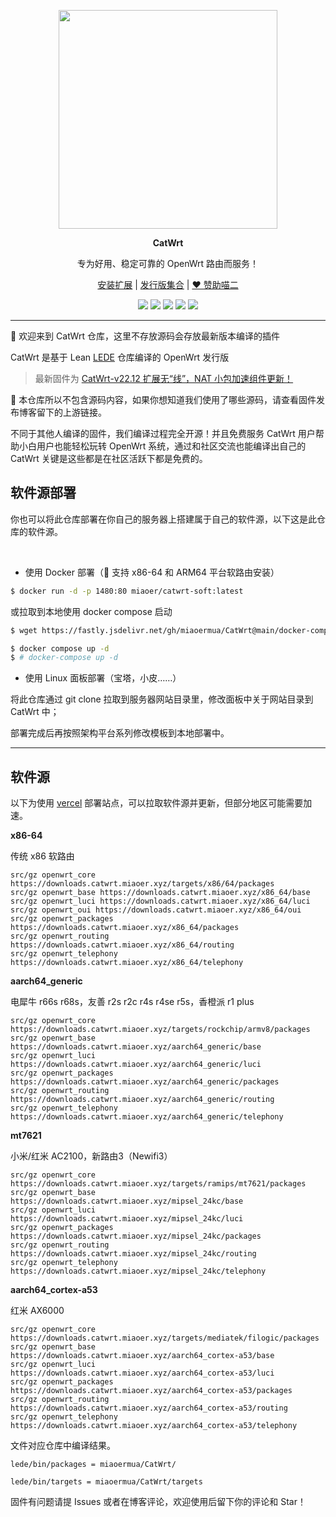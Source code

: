 <p align="center">
<img width="350" src="https://fastly.jsdelivr.net/gh/miaoermua/CatCDN@main/images/CatWrt logo.jpg">
</p>

<p align="center">
<b>CatWrt</b>
</p>

<div align="center">

专为好用、稳定可靠的 OpenWrt 路由而服务！

[安装扩展](https://www.miaoer.xyz/posts/network/catwrt-expand) | [发行版集合](https://www.miaoer.xyz/posts/network/catwrt) | [❤️ 赞助喵二](https://www.miaoer.xyz/sponsor)

[![](https://img.shields.io/badge/blog-@CatWrt.svg)](https://www.miaoer.xyz/network/catwrt)
[![](https://img.shields.io/github/v/release/miaoermua/CatWrt)](https://github.com/miaoermua/CatWrt/releases)
[![](https://img.shields.io/docker/stars/miaoer/catwrt-soft)](https://hub.docker.com/r/miaoer/catwrt-soft)
[![](https://img.shields.io/docker/image-size/miaoer/catwrt-soft)](https://hub.docker.com/r/miaoer/catwrt-soft)
[![](https://img.shields.io/github/last-commit/tensorflow/tensorflow.svg)](https://github.com/miaoermua/CatWrt/commits/main)

</div>

***

🎯 欢迎来到 CatWrt 仓库，这里不存放源码会存放最新版本编译的插件

CatWrt 是基于 Lean [LEDE](https://github.com/coolsnowwolf/lede) 仓库编译的 OpenWrt 发行版

> 最新固件为 [CatWrt-v22.12 扩展无“线”，NAT 小包加速组件更新！](https://www.miaoer.xyz/posts/network/catwrt-v22.12)


🧲 本仓库所以不包含源码内容，如果你想知道我们使用了哪些源码，请查看固件发布博客留下的上游链接。

不同于其他人编译的固件，我们编译过程完全开源！并且免费服务 CatWrt 用户帮助小白用户也能轻松玩转 OpenWrt 系统，通过和社区交流也能编译出自己的 CatWrt 关键是这些都是在社区活跃下都是免费的。

## 软件源部署

你也可以将此仓库部署在你自己的服务器上搭建属于自己的软件源，以下这是此仓库的软件源。

<br>

- 使用 Docker 部署（🚀 支持 x86-64 和 ARM64 平台软路由安装）

```bash
$ docker run -d -p 1480:80 miaoer/catwrt-soft:latest
```

或拉取到本地使用 docker compose 启动

```bash
$ wget https://fastly.jsdelivr.net/gh/miaoermua/CatWrt@main/docker-compose.yml

$ docker compose up -d  
$ # docker-compose up -d
```

- 使用 Linux 面板部署（宝塔，小皮……）

将此仓库通过 git clone 拉取到服务器网站目录里，修改面板中关于网站目录到 CatWrt 中；

部署完成后再按照架构平台系列修改模板到本地部署中。

***
## 软件源

以下为使用 [vercel](https://vercel.com) 部署站点，可以拉取软件源并更新，但部分地区可能需要加速。

**x86-64**

传统 x86 软路由

```mirrors
src/gz openwrt_core https://downloads.catwrt.miaoer.xyz/targets/x86/64/packages
src/gz openwrt_base https://downloads.catwrt.miaoer.xyz/x86_64/base
src/gz openwrt_luci https://downloads.catwrt.miaoer.xyz/x86_64/luci
src/gz openwrt_oui https://downloads.catwrt.miaoer.xyz/x86_64/oui
src/gz openwrt_packages https://downloads.catwrt.miaoer.xyz/x86_64/packages
src/gz openwrt_routing https://downloads.catwrt.miaoer.xyz/x86_64/routing
src/gz openwrt_telephony https://downloads.catwrt.miaoer.xyz/x86_64/telephony
```

**aarch64_generic**

电犀牛 r66s r68s，友善 r2s r2c r4s r4se r5s，香橙派 r1 plus

```mirrors
src/gz openwrt_core https://downloads.catwrt.miaoer.xyz/targets/rockchip/armv8/packages
src/gz openwrt_base https://downloads.catwrt.miaoer.xyz/aarch64_generic/base
src/gz openwrt_luci https://downloads.catwrt.miaoer.xyz/aarch64_generic/luci
src/gz openwrt_packages https://downloads.catwrt.miaoer.xyz/aarch64_generic/packages
src/gz openwrt_routing https://downloads.catwrt.miaoer.xyz/aarch64_generic/routing
src/gz openwrt_telephony https://downloads.catwrt.miaoer.xyz/aarch64_generic/telephony
```

**mt7621**

小米/红米 AC2100，新路由3（Newifi3）

```mirrors
src/gz openwrt_core https://downloads.catwrt.miaoer.xyz/targets/ramips/mt7621/packages
src/gz openwrt_base https://downloads.catwrt.miaoer.xyz/mipsel_24kc/base
src/gz openwrt_luci https://downloads.catwrt.miaoer.xyz/mipsel_24kc/luci
src/gz openwrt_packages https://downloads.catwrt.miaoer.xyz/mipsel_24kc/packages
src/gz openwrt_routing https://downloads.catwrt.miaoer.xyz/mipsel_24kc/routing
src/gz openwrt_telephony https://downloads.catwrt.miaoer.xyz/mipsel_24kc/telephony
```

**aarch64_cortex-a53**

红米 AX6000

```mirrors
src/gz openwrt_core https://downloads.catwrt.miaoer.xyz/targets/mediatek/filogic/packages
src/gz openwrt_base https://downloads.catwrt.miaoer.xyz/aarch64_cortex-a53/base
src/gz openwrt_luci https://downloads.catwrt.miaoer.xyz/aarch64_cortex-a53/luci
src/gz openwrt_packages https://downloads.catwrt.miaoer.xyz/aarch64_cortex-a53/packages
src/gz openwrt_routing https://downloads.catwrt.miaoer.xyz/aarch64_cortex-a53/routing
src/gz openwrt_telephony https://downloads.catwrt.miaoer.xyz/aarch64_cortex-a53/telephony
```

文件对应仓库中编译结果。

```
lede/bin/packages = miaoermua/CatWrt/

lede/bin/targets = miaoermua/CatWrt/targets
```

固件有问题请提 Issues 或者在博客评论，欢迎使用后留下你的评论和 Star！